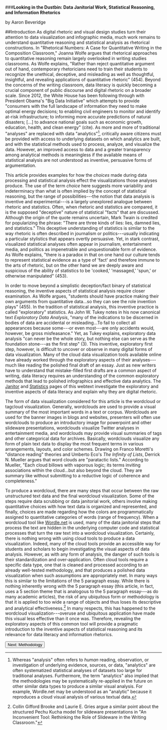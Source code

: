 ###**Looking in the Dustbin: Data Janitorial Work, Statistical Reasoning, and Information Rhetorics**

by Aaron Beveridge

##Introduction
As digital rhetoric and visual design studies turn their attention to data visualization and infographic media, much work remains to understand quantitative reasoning and statistical analysis as rhetorical constructions. In "Rhetorical Numbers: A Case for Quantitative Writing in the Composition Classroom," Joanna Wolfe argues that rhetorical approaches to quantitative reasoning remain largely overlooked in writing studies classrooms. As Wolfe explains, "Rather than reject quantitative argument out of hand, contemporary rhetoricians need to train their students to recognize the unethical, deceptive, and misleading as well as thoughtful, insightful, and revealing applications of quantitative rhetoric" (454). Beyond the concerns of the writing classroom, data literacy is quickly becoming a crucial component of public discourse and digital rhetoric on a broader scale. Since 2012, the White House has been following through with President Obama's "Big Data Initiative" which attempts to provide "consumers with the full landscape of information they need to make optimal energy decisions; to enabling civil engineers to monitor and identify at-risk infrastructure; to informing more accurate predictions of natural disasters; [...] to advance national goals such as economic growth, education, health, and clean energy" (cite). As more and more of traditional "analyses" are replaced with data "analytics"[^1], critically aware citizens must be provided with access to underlying datasets on which analytics are built, and with the statistical methods used to process, analyze, and visualize the data. However, an improved access to data and a greater transparency among analytical methods is meaningless if the available means of statistical analysis are not understood as inventive, persuasive forms of argumentation. 

This article provides examples for how the *choices* made during data processing and statistical analysis effect the visualizations those analyses produce. The use of the term *choice* here suggests more variability and indeterminacy than what is often implied by the concept of statistical reasoning, but the range of possibilities---the notion that data analysis is inventive and experimental---is a largely unexplored analogue between rhetoric and statistics. Often, when rhetoric and statistics are compared, it is the supposed "deceptive" nature of statistical "facts" that are discussed. Although the origin of the quote remains uncertain, Mark Twain is credited for popularizing the phrase: "There are three kinds of lies: lies, damned lies, and statistics." This deceptive understanding of statistics is similar to the way rhetoric is often described in journalism or politics---usually indicating a particular stylistics that appears overtly persuasive. Yet, in stark contrast, visualized statistical analyses often appear in journalism, entertainment media, and politics as impenetrable and unquestionable form of evidence. As Wolfe explains, "there is a paradox in that on one hand our culture tends to represent statistical evidence as a type of 'fact' and therefore immune to the arts of rhetoric, but on the other hand we are deeply aware and suspicious of the ability of statistics to be 'cooked,' 'massaged,' 'spun,' or otherwise manipulated" (453). 

In order to move beyond a simplistic deception/fact binary of statistical reasoning, the inventive aspects of statistical analysis require closer examination. As Wolfe argues, "students should have practice making their own arguments from quantitative data...so they can see the role invention plays" (455). In the tradition of statistical analysis, this inventive practice is called "exploratory" statistics. As John W. Tukey notes in his now canonical text *Exploratory Data Analysis*, "many of the indications to be discerned in bodies of data are accidental or misleading...To fail to collect all appearances because some---or even most---are only accidents would, however, be gross misfeasance." Yet, as Tukey explains, exploratory data analysis "can never be the whole story, but nothing else can serve as the foundation stone---as the first step" (3). This inventive, exploratory first step, however, is difficult to uncover or observe in many digital forms of data visualization. Many of the cloud data visualization tools available online have already worked through the exploratory aspects of their analyses---much like reading the polished final draft of an essay. Just as new writers have to understand that mistake-filled first drafts are a common aspect of writing, data literacy requires an understanding of the common exploratory methods that lead to polished infographics and effective data analytics. The [Janitor](http://aaronbeveridge.com/data-janitor/janitor.html) and [Statistics](http://aaronbeveridge.com/data-janitor/janitor.html) pages of this webtext investigate the exploratory and inventive aspects of data literacy and explain why they are  digital rhetoric. 

The form of data visualization considered for this article is the wordcloud or tagcloud visualization. Generally, wordclouds are used to provide a visual summary of the most important words in a text or corpus. Wordclouds are used for the banner images in blogs and websites, presenters will often use wordclouds to produce an introductory image for powerpoint and other slideware presentations, wordclouds visualize Twitter analyses in entertainment media, and wordclouds may provide visual summaries of tags and other categorical data for archives. Basically, wordclouds visualize any form of plain text data to display the most frequent terms in various arrangements, layouts, and color schemes. Drawing on Franco Moretti's "distance reading" theories and Umberto Eco's *The Infinity of Lists*, Derrick N. Mueller argues that word clouds are "paratactic lists." According to Mueller, "Each cloud billows with vaporous logic; its terms inviting associations within the cloud...but also beyond the cloud. They are summary like without submitting to a reductive logic of coherence and completeness." 

To produce a wordcloud, there are many steps that occur between the raw unstructured text data and the final wordcloud visualization. Some of the steps require data scrubbing or data janitorial work, others involve making quantitative choices with how text data is organized and represented, and finally, choices are made regarding how the colors are programmatically assigned to quantitative categories of words (range of frequency). When a wordcloud tool like [Wordle.net](http://wordle.net) is used, many of the data janitorial steps that process the text are hidden in the underlying computer code and statistical processes that turn the raw text into a wordcloud visualization. Certainly, there is nothing wrong with using cloud tools to produce a data visualization. Indeed, many of the cloud tools provide an accessible way for students and scholars to begin investigating the visual aspects of data analysis. However, as with any form of analysis, the danger of such tools is their standardization and over-application. Often cloud tools require a specific data type, one that is cleaned and processed according to an already well-tested methodology, and that produces a polished data visualization when such assumptions are appropriately met. In many ways this is similar to the limitations of the 5 paragraph essay. While there is nothing inherently wrong with the 5 paragraph essay (this article, in fact, uses a 5 section theme that is analogous to the 5 paragraph essay---as do many academic articles), the risk of any ubiquitous form or methodology is that it is applied to too wide a range of objects and thus loses its descriptive and analytical effectiveness.[^2] In many respects, this has happened to the wordcloud visualization---overuse and ubiquitous application have made this visual less effective than it once was. Therefore, revealing the exploratory aspects of this common tool will provide a pragmatic introduction to the inventive aspects of statistical reasoning and its relevance for data literacy and information rhetorics. 

<a href="http://aaronbeveridge.com/data-janitor/methods.html"><button>Next: Methodology</button></a>

[^1]: Whereas "analysis" often refers to *human* reading, observation, or investigation of underlying evidence, sources, or data, "analytics" are often systematized statistical analyses of datasets too large for traditional analyses. Furthermore, the term "analytics" also implied that the methodologies may be systematically re-applied in the future on other similar data types to produce a similar visual analysis. For example, Wordle.net may be understood as an "analytic" because it reproduces a cloud visual analysis of various textual data. 
[^2]: Collin Gifford Brooke and Laurie E. Gries argue a similar point about the structured Pechu Kucha model for slideware presentations in "An Inconvenient Tool: Rethinking the Role of Slideware in the Writing Classroom."
